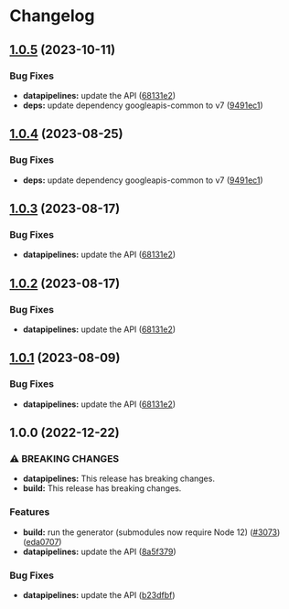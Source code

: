 # Changelog

## [1.0.5](https://github.com/googleapis/google-api-nodejs-client/compare/datapipelines-v1.0.4...datapipelines-v1.0.5) (2023-10-11)


### Bug Fixes

* **datapipelines:** update the API ([68131e2](https://github.com/googleapis/google-api-nodejs-client/commit/68131e2960e8fe15b68fd4e9f57c171539ae7e6d))
* **deps:** update dependency googleapis-common to v7 ([9491ec1](https://github.com/googleapis/google-api-nodejs-client/commit/9491ec1cdc3c413e7d73edcfcd59cf5c28a7c855))

## [1.0.4](https://github.com/googleapis/google-api-nodejs-client/compare/datapipelines-v1.0.3...datapipelines-v1.0.4) (2023-08-25)


### Bug Fixes

* **deps:** update dependency googleapis-common to v7 ([9491ec1](https://github.com/googleapis/google-api-nodejs-client/commit/9491ec1cdc3c413e7d73edcfcd59cf5c28a7c855))

## [1.0.3](https://github.com/googleapis/google-api-nodejs-client/compare/datapipelines-v1.0.2...datapipelines-v1.0.3) (2023-08-17)


### Bug Fixes

* **datapipelines:** update the API ([68131e2](https://github.com/googleapis/google-api-nodejs-client/commit/68131e2960e8fe15b68fd4e9f57c171539ae7e6d))

## [1.0.2](https://github.com/googleapis/google-api-nodejs-client/compare/datapipelines-v1.0.1...datapipelines-v1.0.2) (2023-08-17)


### Bug Fixes

* **datapipelines:** update the API ([68131e2](https://github.com/googleapis/google-api-nodejs-client/commit/68131e2960e8fe15b68fd4e9f57c171539ae7e6d))

## [1.0.1](https://github.com/googleapis/google-api-nodejs-client/compare/datapipelines-v1.0.0...datapipelines-v1.0.1) (2023-08-09)


### Bug Fixes

* **datapipelines:** update the API ([68131e2](https://github.com/googleapis/google-api-nodejs-client/commit/68131e2960e8fe15b68fd4e9f57c171539ae7e6d))

## 1.0.0 (2022-12-22)


### ⚠ BREAKING CHANGES

* **datapipelines:** This release has breaking changes.
* **build:** This release has breaking changes.

### Features

* **build:** run the generator (submodules now require Node 12) ([#3073](https://github.com/googleapis/google-api-nodejs-client/issues/3073)) ([eda0707](https://github.com/googleapis/google-api-nodejs-client/commit/eda07079dadab46a80b6f9ede618f4f43030169e))
* **datapipelines:** update the API ([8a5f379](https://github.com/googleapis/google-api-nodejs-client/commit/8a5f3797ea056fa03f87e4fa89708faf01633113))


### Bug Fixes

* **datapipelines:** update the API ([b23dfbf](https://github.com/googleapis/google-api-nodejs-client/commit/b23dfbf788b35320a1aa57559bbca72f1ad390e7))
